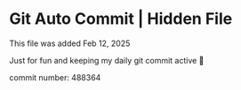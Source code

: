 # Git Auto Commit | Hidden File

This file was added Feb 12, 2025

Just for fun and keeping my daily git commit active 🤪

commit number: 488364
